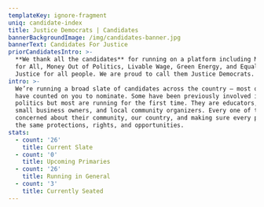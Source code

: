 ```yaml
---
templateKey: ignore-fragment
uniq: candidate-index
title: Justice Democrats | Candidates
bannerBackgroundImage: /img/candidates-banner.jpg
bannerText: Candidates For Justice
priorCandidatesIntro: >-
  **We thank all the candidates** for running on a platform including Medicare
  for All, Money Out of Politics, Livable Wage, Green Energy, and Equality and
  Justice for all people. We are proud to call them Justice Democrats.
intro: >-
  We’re running a broad slate of candidates across the country — most of whom we
  have counted on you to nominate. Some have been previously involved in
  politics but most are running for the first time. They are educators, nurses,
  small business owners, and local community organizers. Every one of them is
  concerned about their community, our country, and making sure every person has
  the same protections, rights, and opportunities.
stats:
  - count: '26'
    title: Current Slate
  - count: '0'
    title: Upcoming Primaries
  - count: '26'
    title: Running in General
  - count: '3'
    title: Currently Seated
---
```


